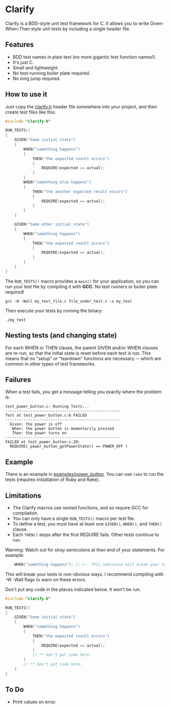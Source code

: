 # Clarify

Clarify is a BDD-style unit test framework for C. It allows you to write Given-When-Then style unit tests by including a single header file.

## Features

- BDD test names in plain text (no more gigantic test function names!).
- It's just C.
- Small and lightweight.
- No test-running boiler plate required.
- No long jump required.

## How to use it

Just copy the [clarify.h](https://raw.githubusercontent.com/ElectronVector/clarify/master/clarify.h) header file somewhere into your project, and then create test files like this:

```c
#include "clarify.h"

RUN_TESTS()
{
    GIVEN("Some initial state")
    {
        WHEN("something happens")
        {
            THEN("the expected result occurs")
            {
                REQUIRE(expected == actual);
            }
        }
        WHEN("something else happens")
        {
            THEN("the another expected result occurs")
            {
                REQUIRE(expected == actual);
            }
        }
    }

    GIVEN("Some other initial state")
    {
        WHEN("something happens")
        {
            THEN("the expected result occurs")
            {
                REQUIRE(expected == actual);
            }
        }
    }
}
```

The `RUN_TESTS()` macro provides a `main()` for your application, so you can run your test file by compiling it with **GCC**. No test runners or boiler plate required!

```
gcc -W -Wall my_test_file.c file_under_test.c -o my_test
```

Then execute your tests by running the binary:

```
./my_test
```

## Nesting tests (and changing state)

For each WHEN or THEN clause, the parent GIVEN and/or WHEN clauses are re-run, so that the initial state is reset before each test is run. This means that no "setup" or "teardown" functions are necessary -- which are common in other types of test frameworks.


## Failures

When a test fails, you get a message telling you exactly where the problem is:

```
test_power_button.c: Running Tests...
---------------------------------------------------
Test at test_power_button.c:6 FAILED
---------------------------------------------------
  Given: the power is off
   When: the power button is momentarily pressed
   Then: the power turns on
---------------------------------------------------
FAILED at test_power_button.c:20:
  REQUIRE( power_button_getPowerState() == POWER_OFF )
```

## Example

There is an example in [examples/power_button](https://github.com/ElectronVector/clarify/tree/master/examples/power_button). You can use `rake` to run the tests (requires installation of Ruby and Rake).

## Limitations

- The Clarify macros use nested functions, and so require GCC for compilation.
- You can only have a single `RUN_TESTS()` macro per test file.
- To define a test, you must have at least one `GIVEN()`, `WHEN()`, and `THEN()` clause.
- Each `THEN()` stops after the first REQUIRE fails. Other tests continue to run.

Warning: Watch out for stray semicolons at then end of your statements. For example:
```c
    WHEN("something happens"); // <-- This semicolon will break your tests.
```
This will break your tests in non-obvious ways. I recommend compiling with -W -Wall flags to warn on these errors.

Don't put any code in the places indicated below. It won't be run.

```c
#include "clarify.h"

RUN_TESTS()
{
    GIVEN("Some initial state")
    {
        WHEN("something happens")
        {
            THEN("the expected result occurs")
            {
                REQUIRE(expected == actual);
            }
            // ** Don't put code here.
        }
        // ** Don't put code here.
    }
}
```

## To Do

- Print values on error.
